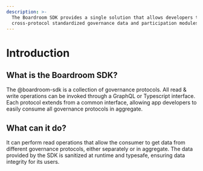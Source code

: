 ```yaml
---
description: >-
  The Boardroom SDK provides a single solution that allows developers to display
  cross-protocol standardized governance data and participation modules.
---
```


# Introduction

## What is the Boardroom SDK?

The @boardroom-sdk is a collection of governance protocols. All read & write operations can be invoked through a GraphQL or Typescript interface. Each protocol extends from a common interface, allowing app developers to easily consume all governance protocols in aggregate.

## What can it do?

It can perform read operations that allow the consumer to get data from different governance protocols, either separately or in aggregate. The data provided by the SDK is sanitized at runtime and typesafe, ensuring data integrity for its users.



